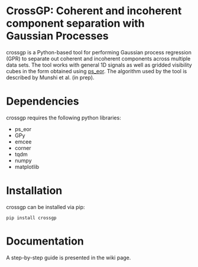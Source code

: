 # CrossGP: Coherent and incoherent component separation with Gaussian Processes

crossgp is a Python-based tool for performing Gaussian process regression (GPR) to separate out coherent and incoherent components across multiple data sets. The tool works with general 1D signals as well as gridded visibility cubes in the form obtained using [ps_eor](https://gitlab.com/flomertens/ps_eor). The algorithm used by the tool is described by Munshi et al. (in prep).

# Dependencies
crossgp requires the following python libraries:
- ps_eor
- GPy
- emcee
- corner
- tqdm
- numpy
- matplotlib

# Installation
crossgp can be installed via pip:
```
pip install crossgp
```

# Documentation
A step-by-step guide is presented in the wiki page.
